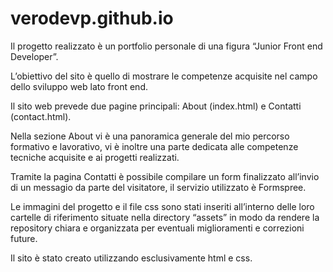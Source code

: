 # verodevp.github.io
Il progetto realizzato è un portfolio personale di una figura “Junior Front end Developer”. 

L’obiettivo del sito è quello di mostrare le competenze acquisite nel campo dello sviluppo web lato front end. 

Il sito web prevede due pagine principali: About (index.html) e Contatti (contact.html).

Nella sezione About vi è una panoramica generale del mio percorso formativo e lavorativo, vi è inoltre una parte dedicata alle competenze tecniche acquisite e ai progetti realizzati. 

Tramite la pagina Contatti è possibile compilare un form finalizzato all’invio di un messagio da parte del visitatore, il servizio utilizzato è Formspree.

Le immagini del progetto e il file css sono stati inseriti all’interno delle loro cartelle di riferimento situate nella directory “assets” in modo da rendere la repository chiara e organizzata per eventuali miglioramenti e correzioni future.

Il sito è stato creato utilizzando esclusivamente html e css.
